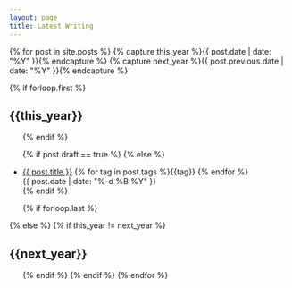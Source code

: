 ```yaml
---
layout: page
title: Latest Writing
---
```


{% for post in site.posts  %}
{% capture this_year %}{{ post.date | date: "%Y" }}{% endcapture %}
{% capture next_year %}{{ post.previous.date | date: "%Y" }}{% endcapture %}

{% if forloop.first %}
<h2 id="{{ this_year }}-ref">{{this_year}}</h2>
<ul>
{% endif %}

{% if post.draft == true %}
{% else %}
<li class="pv2">
<a href="{{ post.url }}">{{ post.title }}</a> <span class="ttu f6 red">{% for tag in post.tags %}{{tag}} {% endfor %}</span>
<br><span class="f6 ttu black-50 pv3">{{ post.date | date: "%-d %B %Y" }}</span><span class="black-50 f6"  data-page-id="http://tomcritchlow.com{{post.url}}"><a id="commentolink" href="{{ post.url }}#commento"></a></span></li>
{% endif %}

{% if forloop.last %}
</ul>
{% else %}
{% if this_year != next_year %}
</ul>
<h2 id="{{ next_year }}-ref">{{next_year}}</h2>
<ul>
{% endif %}
{% endif %}
{% endfor %}


<script>
window.commentoCustomText = function(count) {
  if(count === 0) {
    return "";
  } else if (count === 1) {
    return " | ⚡ 1 comment";
  } else {
    return " | ⚡ "+ count + " comments";
  }
}
</script>
<script src="https://cdn.commento.io/js/count.js" data-custom-text="window.commentoCustomText"></script>
